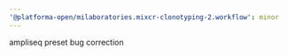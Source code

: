 ```yaml
---
'@platforma-open/milaboratories.mixcr-clonotyping-2.workflow': minor
---
```


ampliseq preset bug correction
